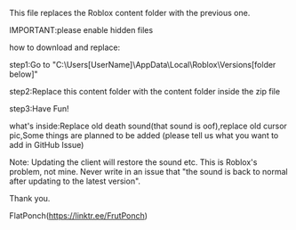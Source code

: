 This file replaces the Roblox content folder with the previous one.

IMPORTANT:please enable hidden files

how to download and replace:

step1:Go to "C:\Users\[UserName]\AppData\Local\Roblox\Versions\[folder below]"

step2:Replace this content folder with the content folder inside the zip file

step3:Have Fun!

what's inside:Replace old death sound(that sound is oof),replace old cursor pic,Some things are planned to be added (please tell us what you want to add in GitHub Issue)

Note: Updating the client will restore the sound etc. This is Roblox's problem, not mine. Never write in an issue that "the sound is back to normal after updating to the latest version".

Thank you.

FlatPonch(https://linktr.ee/FrutPonch)